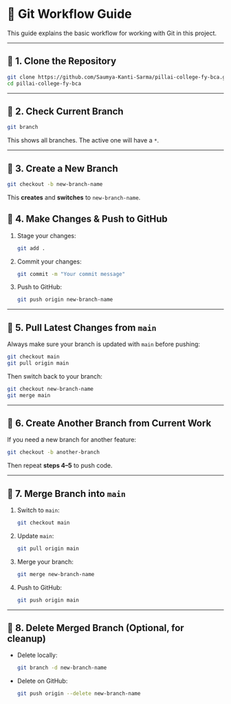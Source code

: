 # 🚀 Git Workflow Guide

This guide explains the basic workflow for working with Git in this project.

---

## 📌 1. Clone the Repository

```sh
git clone https://github.com/Saumya-Kanti-Sarma/pillai-college-fy-bca.git
cd pillai-college-fy-bca
```

---

## 📌 2. Check Current Branch

```sh
git branch
```

This shows all branches. The active one will have a `*`.

---

## 📌 3. Create a New Branch

```sh
git checkout -b new-branch-name
```

This **creates** and **switches** to `new-branch-name`.


## 📌 4. Make Changes & Push to GitHub

1. Stage your changes:

   ```sh
   git add .
   ```
2. Commit your changes:

   ```sh
   git commit -m "Your commit message"
   ```
3. Push to GitHub:

   ```sh
   git push origin new-branch-name
   ```

---

## 📌 5. Pull Latest Changes from `main`

Always make sure your branch is updated with `main` before pushing:

```sh
git checkout main
git pull origin main
```

Then switch back to your branch:

```sh
git checkout new-branch-name
git merge main
```

---

## 📌 6. Create Another Branch from Current Work

If you need a new branch for another feature:

```sh
git checkout -b another-branch
```

Then repeat **steps 4–5** to push code.

---

## 📌 7. Merge Branch into `main`

1. Switch to `main`:

   ```sh
   git checkout main
   ```
2. Update `main`:

   ```sh
   git pull origin main
   ```
3. Merge your branch:

   ```sh
   git merge new-branch-name
   ```
4. Push to GitHub:

   ```sh
   git push origin main
   ```

---

## 📌 8. Delete Merged Branch (Optional, for cleanup)

* Delete locally:

  ```sh
  git branch -d new-branch-name
  ```
* Delete on GitHub:

  ```sh
  git push origin --delete new-branch-name
  ```
